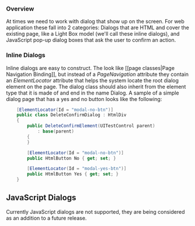 ### Overview

At times we need to work with dialog that show up on the screen. For web application these fall into 2 categories: Dialogs that are HTML and cover the existing page, like a Light Box model (we'll call these inline dialogs), and JavaScript pop-up dialog boxes that ask the user to confirm an action.

### Inline Dialogs

Inline dialogs are easy to construct. The look like [[page classes|Page Navigation Binding]], but instead of a *PageNavigation* attribute they contain an *ElementLocator* attribute that helps the system locate the root dialog element on the page. The dialog class should also inherit from the element type that it is made of and end in the name Dialog. A sample of a simple dialog page that has a yes and no button looks like the following:

```C#
	[ElementLocator(Id = "modal-no-btn")]
	public class DeleteConfirmDialog : HtmlDiv
	{
		public DeleteConfirmElement(UITestControl parent)
			: base(parent)
		{
		}

		[ElementLocator(Id = "modal-no-btn")]
		public HtmlButton No { get; set; }

		[ElementLocator(Id = "modal-yes-btn")]
		public HtmlButton Yes { get; set; }
	}
``` 

## JavaScript Dialogs

Currently JavaScript dialogs are not supported, they are being considered as an addition to a future release.